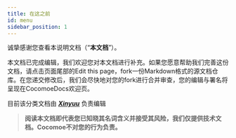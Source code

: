 ```yaml
---
title: 在这之前
id: menu
sidebar_position: 1
---
```


诚挚感谢您查看本说明文档（“**本文档**”）。

本文档已完成编辑，我们欢迎您对本文档进行补充。如果您愿意帮助我们完善这份文档，请点击页面尾部的Edit this page，fork一份Markdown格式的源文档仓库。在您递交修改后，我们会尽快地对您的fork进行合并审查，您的编辑与署名将呈现在CocomoeDocs欢迎页。

目前该分类文档由 ***<u>[Xinyuu](https://space.bilibili.com/142202292)</u>*** 负责编辑

> **阅读本文档即代表您已知晓其名词含义并接受其风险，我们仅提供技术文档。Cocomoe不对您的行为负责。**